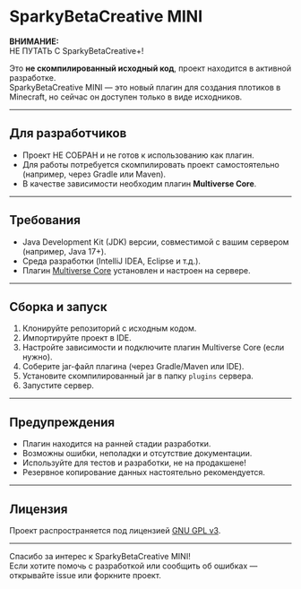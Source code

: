 # SparkyBetaCreative MINI

**ВНИМАНИЕ:**  
НЕ ПУТАТЬ С SparkyBetaCreative+!  

Это **не скомпилированный исходный код**, проект находится в активной разработке.  
SparkyBetaCreative MINI — это новый плагин для создания плотиков в Minecraft, но сейчас он доступен только в виде исходников.

---

## Для разработчиков

- Проект НЕ СОБРАН и не готов к использованию как плагин.  
- Для работы потребуется скомпилировать проект самостоятельно (например, через Gradle или Maven).  
- В качестве зависимости необходим плагин **Multiverse Core**.  

---

## Требования

- Java Development Kit (JDK) версии, совместимой с вашим сервером (например, Java 17+).  
- Среда разработки (IntelliJ IDEA, Eclipse и т.д.).  
- Плагин [Multiverse Core](https://dev.bukkit.org/projects/multiverse-core) установлен и настроен на сервере.

---

## Сборка и запуск

1. Клонируйте репозиторий с исходным кодом.  
2. Импортируйте проект в IDE.  
3. Настройте зависимости и подключите плагин Multiverse Core (если нужно).  
4. Соберите jar-файл плагина (через Gradle/Maven или IDE).  
5. Установите скомпилированный jar в папку `plugins` сервера.  
6. Запустите сервер.

---

## Предупреждения

- Плагин находится на ранней стадии разработки.  
- Возможны ошибки, неполадки и отсутствие документации.  
- Используйте для тестов и разработки, не на продакшене!  
- Резервное копирование данных настоятельно рекомендуется.

---

## Лицензия

Проект распространяется под лицензией [GNU GPL v3](LICENSE).

---

Спасибо за интерес к SparkyBetaCreative MINI!  
Если хотите помочь с разработкой или сообщить об ошибках — открывайте issue или форкните проект.
